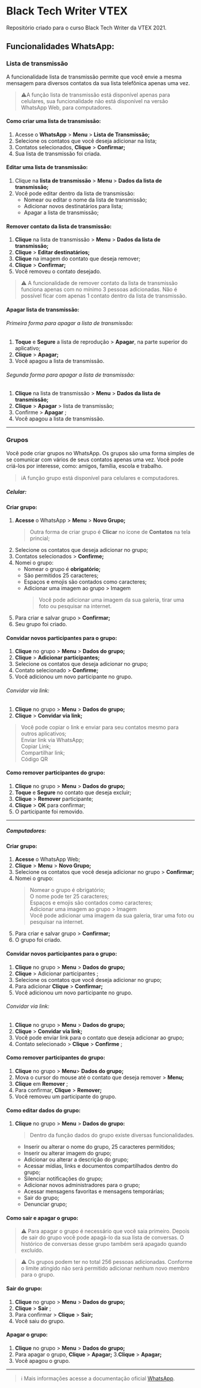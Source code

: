 # Black Tech Writer VTEX
Repositório criado para o curso Black Tech Writer da VTEX 2021.

## Funcionalidades WhatsApp:


### Lista de transmissão
<p>A funcionalidade lista de transmissão permite que você envie a mesma mensagem para diversos contatos da sua lista telefônica apenas uma vez.</p>


>⚠️A função lista de transmissão está disponível apenas para celulares, sua funcionalidade não está disponível na versão WhatsApp Web, para computadores.


#### Como criar uma lista de transmissão:

1. Acesse o **WhatsApp** > **Menu**  > **Lista de Transmissão;**
2. Selecione os contatos que você deseja adicionar na lista;
3. Contatos selecionados, **Clique** > **Confirmar;**
4. Sua lista de transmissão foi criada.


#### Editar uma lista de transmissão:

1. Clique na **lista de transmissão** > **Menu**  > **Dados da lista de transmissão;**
2. Você pode editar dentro da lista de transmissão:
      - Nomear ou editar o nome da lista de transmissão;
      - Adicionar novos destinatários para lista;
      - Apagar a lista de transmissão;


#### Remover contato da lista de transmissão:
1. **Clique** na lista de transmissão > **Menu**  > **Dados da lista de transmissão;**
2. **Clique** > **Editar destinatários;**
3. **Clique** na imagem do contato que deseja remover;
4. **Clique** > **Confirmar;**
5. Você removeu o contato desejado.

>⚠️ A funcionalidade de remover contato da lista de transmissão funciona apenas com no mínimo 3 pessoas adicionadas. Não é possível ficar com apenas 1 contato dentro da lista de transmissão.


#### Apagar lista de transmissão:
###### Primeira forma para apagar a lista de transmissão:
1. **Toque** e **Segure** a lista de reprodução > **Apagar**, na parte superior do aplicativo;
2. **Clique** >  **Apagar;**
3. Você apagou a lista de transmissão.


###### Segunda forma para apagar a lista de transmissão:
1. **Clique** na lista de transmissão > **Menu** > **Dados da lista de transmissão;**
2. **Clique** > **Apagar** > lista de transmissão;
3. Confirme > **Apagar** ;
4. Você apagou a lista de transmissão.


---
### Grupos
Você pode criar grupos no WhatsApp. Os grupos são uma forma simples de se comunicar com vários de seus contatos apenas uma vez. Você pode criá-los por interesse, como: amigos, família, escola e trabalho.

> ℹ️A função grupo está disponível para celulares e computadores.

##### Celular:
#### Criar grupo:
1. **Acesse** o WhatsApp > **Menu** > **Novo Grupo;**
    > Outra forma de criar grupo é **Clicar** no ícone de **Contatos** na tela princial;
3. Selecione os contatos que deseja adicionar no grupo;
4. Contatos selecionados > **Confirme;**
5. Nomei o grupo:
    - Nomear o grupo é **obrigatório;**
    - São permitidos 25 caracteres;
    - Espaços e emojis são contados como caracteres;
    - Adicionar uma imagem ao grupo > Imagem 
        > Você pode adicionar uma imagem da sua galeria, tirar uma foto ou pesquisar na internet.
6. Para criar e salvar grupo > **Confirmar;**
7. Seu grupo foi criado.

#### Convidar novos participantes para o grupo:
1. **Clique** no grupo > **Menu** > **Dados do grupo;**
2. **Clique** > **Adicionar participantes;**
3. Selecione os contatos que deseja adicionar no grupo;
4. Contato selecionado > **Confirme;**
5. Você adicionou um novo participante no grupo.

###### Convidar via link:
1. **Clique** no grupo > **Menu**  > **Dados do grupo;**
2. **Clique** > **Convidar via link;**
  > Você pode copiar o link  e enviar para seu contatos mesmo para outros aplicativos;<br>
  > Enviar link via WhatsApp;<br>
  > Copiar Link;<br>
  > Compartilhar link;<br>
  > Código QR<br>

#### Como remover participantes do grupo:
1. **Clique** no grupo > **Menu**  > **Dados do grupo;**
2. **Toque** e **Segure** no contato que deseja excluir;
3. **Clique** > **Remover** participante;
4. **Clique** > **OK** para confirmar;
5. O participante foi removido.

***
##### Computadores:
#### Criar grupo:
1. **Acesse** o WhatsApp Web;
2. **Clique** > **Menu** > **Novo Grupo;**
3. Selecione os contatos que você deseja adicionar no grupo > **Confirmar;**
4. Nomei o grupo:
      > Nomear o grupo é obrigatório;<br>
      > O nome pode ter 25 caracteres;<br>
      > Espaços e emojis são contados como caracteres;<br>
      > Adicionar uma imagem ao grupo > Imagem <br>
      > Você pode adicionar uma imagem da sua galeria, tirar uma foto ou pesquisar na internet.
5. Para criar e salvar grupo > **Confirmar;**
6. O grupo foi criado.

#### Convidar novos participantes para o grupo:
1. **Clique** no grupo > **Menu**  > **Dados do grupo;**
2. **Clique** > Adicionar participantes ;
3. Selecione os contatos que você deseja adicionar no grupo;
4. Para adicionar **Clique** > **Confirmar;**
5. Você adicionou um novo participante no grupo.

###### Convidar via link:
1. **Clique** no grupo > **Menu**  > **Dados do grupo;**
2. **Clique** > **Convidar via link;**
3. Você pode enviar link para o contato que deseja adicionar ao grupo;
4. Contato selecionado > **Clique** > **Confirme** ;

#### Como remover participantes do grupo:
1.  **Clique** no grupo > **Menu**> **Dados do grupo;**
2. Mova o cursor do mouse até o contato que deseja remover > **Menu;**
3. **Clique** em **Remover** ;
4. Para confirmar, **Clique** > **Remover;**
5. Você removeu um participante do grupo.

#### Como editar dados do grupo:
1. **Clique** no grupo > **Menu** > **Dados do grupo:**
      > Dentro da função dados do grupo existe diversas funcionalidades.
      - Inserir ou alterar o nome do grupo, 25 caracteres permitidos;
      - Inserir ou alterar imagem do grupo;
      - Adicionar ou alterar a descrição do grupo;
      - Acessar  mídias, links e documentos compartilhados dentro do grupo;
      - Silenciar notificações do grupo;
      - Adicionar novos administradores para o grupo;
      - Acessar  mensagens favoritas e mensagens temporárias;
      - Sair do grupo;
      - Denunciar grupo;
      
      
#### Como sair e apagar o grupo:
> ⚠️ Para apagar o grupo é necessário que você saia primeiro. Depois de sair do grupo você pode apagá-lo da sua lista de conversas. O histórico de conversas desse grupo também será apagado quando excluído.

> ⚠️ Os grupos podem ter no total 256 pessoas adicionadas. Conforme o limite atingido não será permitido adicionar nenhum novo membro para o grupo.

#### Sair do grupo:
1. **Clique** no grupo > **Menu**  > **Dados do grupo;**
2. **Clique** > **Sair** ;
3. Para confirmar > **Clique** > **Sair;**
4. Você saiu do grupo.


#### Apagar o grupo:
1. **Clique** no grupo > **Menu** > **Dados do grupo;**
2. Para apagar o grupo, **Clique** > **Apagar;**
3.**Clique** > **Apagar;**
4. Você apagou o grupo.




***


> ℹ️ Mais informações acesse a documentação oficial [WhatsApp](https://faq.whatsapp.com/).
